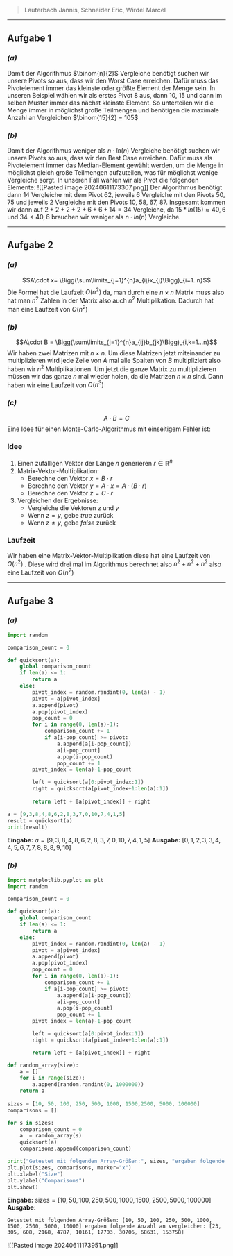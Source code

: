 > Lauterbach Jannis, Schneider Eric, Wirdel Marcel
---
## Aufgabe 1
### _(a)_
Damit der Algorithmus $\binom{n}{2}$ Vergleiche benötigt suchen wir unsere Pivots so aus, dass wir den Worst Case erreichen. Dafür muss das Pivotelement immer das kleinste oder größte Element der Menge sein. In unseren Beispiel wählen wir als erstes Pivot 8 aus, dann 10, 15 und dann im selben Muster immer das nächst kleinste Element. So unterteilen wir die Menge immer in möglichst große Teilmengen und benötigen die maximale Anzahl an Vergleichen $\binom{15}{2} = 105$
### _(b)_
Damit der Algorithmus weniger als $n \cdot ln(n)$ Vergleiche benötigt suchen wir unsere Pivots so aus, dass wir den Best Case erreichen. Dafür muss als Pivotelement immer das Median-Element gewählt werden, um die Menge in möglichst gleich große Teilmengen aufzuteilen, was für möglichst wenige Vergleiche sorgt. In unseren Fall wählen wir als Pivot die folgenden Elemente: 
![[Pasted image 20240611173307.png]] 
Der Algorithmus benötigt dann 14 Vergleiche mit dem Pivot 62, jeweils 6 Vergleiche mit den Pivots 50, 75 und jeweils 2 Vergleiche mit den Pivots 10, 58, 67, 87. Insgesamt kommen wir dann auf $2+2+2+2+6+6+14 = 34$ Vergleiche, da $15*ln(15) \approx 40,6$ und $34<40,6$ brauchen wir weniger als $n \cdot ln(n)$ Vergleiche.

---
## Aufgabe 2
### _(a)_
$$A\cdot x= \Bigg(\sum\limits_{j=1}^{n}a_{ij}x_{j}\Bigg)_{i=1..n}$$
Die Formel hat die Laufzeit $O(n^2)$ da, man durch eine $n\times n$ Matrix muss also hat man $n^{2}$ Zahlen in der Matrix also auch $n^2$ Multiplikation. Dadurch hat man eine Laufzeit von $O(n^2)$ 
### _(b)_
$$A\cdot B = \Bigg(\sum\limits_{j=1}^{n}a_{ij}b_{jk}\Bigg)_{i,k=1...n}$$
Wir haben zwei Matrizen mit $n\times n$. Um diese Matrizen jetzt miteinander zu multiplizieren wird jede Zeile von $A$ mal alle Spalten von $B$ multipliziert also haben wir $n^2$ Multiplikationen. Um jetzt die ganze Matrix zu multiplizieren müssen wir das ganze $n$ mal wieder holen, da die Matrizen $n\times n$ sind. Dann haben wir eine Laufzeit von $O(n^3)$ 
### _(c)_
$$A\cdot B =C$$
Eine Idee für einen Monte-Carlo-Algorithmus mit einseitigem Fehler ist:

### Idee
1. Einen zufälligen Vektor der Länge $n$ generieren $r\in\mathbb{R}^n$ 
2. Matrix-Vektor-Multiplikation:
	- Berechne den Vektor $x=B\cdot r$
	- Berechne den Vektor $y=A\cdot x= A\cdot(B\cdot r)$ 
	- Berechne den Vektor $z=C\cdot r$ 
3. Vergleichen der Ergebnisse:
	- Vergleiche die Vektoren $z$ und $y$ 
	- Wenn $z = y$, gebe $true$ zurück
	- Wenn $z\neq y$, gebe $false$ zurück

### Laufzeit
Wir haben eine Matrix-Vektor-Multiplikation diese hat eine Laufzeit von $O(n^{2})$ . Diese wird drei mal im Algorithmus berechnet also $n^{2}+n^{2}+n^2$ also eine Laufzeit von $O(n^2)$ 
 
---
## Aufgabe 3
### _(a)_
```python
import random

comparison_count = 0  

def quicksort(a):
    global comparison_count
    if len(a) <= 1:
        return a
    else:
        pivot_index = random.randint(0, len(a) - 1)
        pivot = a[pivot_index]
        a.append(pivot)
        a.pop(pivot_index)
        pop_count = 0
        for i in range(0, len(a)-1):
            comparison_count += 1
            if a[i-pop_count] >= pivot:
                a.append(a[i-pop_count])
                a[i-pop_count]
                a.pop(i-pop_count)
                pop_count += 1
        pivot_index = len(a)-1-pop_count

        left = quicksort(a[0:pivot_index:1])
        right = quicksort(a[pivot_index+1:len(a):1])
  
        return left + [a[pivot_index]] + right

a = [9,3,8,4,8,6,2,8,3,7,0,10,7,4,1,5]
result = quicksort(a)
print(result)
```
**Eingabe:** $a = [9,3,8,4,8,6,2,8,3,7,0,10,7,4,1,5]$
**Ausgabe:** $[0, 1, 2, 3, 3, 4, 4, 5, 6, 7, 7, 8, 8, 8, 9, 10]$
### _(b)_
```python
import matplotlib.pyplot as plt
import random

comparison_count = 0  

def quicksort(a):
    global comparison_count
    if len(a) <= 1:
        return a
    else:
        pivot_index = random.randint(0, len(a) - 1)
        pivot = a[pivot_index]
        a.append(pivot)
        a.pop(pivot_index)
        pop_count = 0
        for i in range(0, len(a)-1):
            comparison_count += 1
            if a[i-pop_count] >= pivot:
                a.append(a[i-pop_count])
                a[i-pop_count]
                a.pop(i-pop_count)
                pop_count += 1
        pivot_index = len(a)-1-pop_count

        left = quicksort(a[0:pivot_index:1])
        right = quicksort(a[pivot_index+1:len(a):1])

        return left + [a[pivot_index]] + right

def random_array(size):
    a = []
    for i in range(size):
        a.append(random.randint(0, 1000000))
    return a
    
sizes = [10, 50, 100, 250, 500, 1000, 1500,2500, 5000, 100000]
comparisons = []

for s in sizes:
    comparison_count = 0
    a  = random_array(s)
    quicksort(a)
    comparisons.append(comparison_count)

print("Getestet mit folgenden Array-Größen:", sizes, "ergaben folgende Anzahl an vergleichen:", comparisons)
plt.plot(sizes, comparisons, marker="x")
plt.xlabel("Size")
plt.ylabel("Comparisons")
plt.show()
```
**Eingabe:** $\text{sizes} = [10, 50, 100, 250, 500, 1000, 1500,2500, 5000, 100000]$
**Ausgabe:** 
```shell
Getestet mit folgenden Array-Größen: [10, 50, 100, 250, 500, 1000, 1500, 2500, 5000, 10000] ergaben folgende Anzahl an vergleichen: [23, 305, 608, 2168, 4787, 10161, 17703, 30706, 68631, 153758]
```
![[Pasted image 20240611173951.png]]